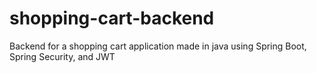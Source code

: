 # shopping-cart-backend
Backend for a shopping cart application made in java using Spring Boot, Spring Security, and JWT
